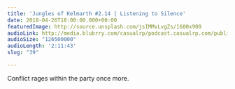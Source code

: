 ```yaml
---
title: 'Jungles of Kelmarth #2.14 | Listening to Silence'
date: 2018-04-26T18:00:00.000+00:00
featuredImage: http://source.unsplash.com/jsIMMvLvgZs/1600x900
audioLink: http://media.blubrry.com/casualrp/podcast.casualrp.com/public/Chapter%202%20Ep.%2014%20_%20Listening%20to%20Silence.mp3
audioSize: "126500000"
audioLength: '2:11:43'
slug: "39"

---
```

Conflict rages within the party once more.